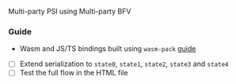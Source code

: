 Multi-party PSI using Multi-party BFV

### Guide

- Wasm and JS/TS bindings built using `wasm-pack` [guide](https://developer.mozilla.org/en-US/docs/WebAssembly/Rust_to_Wasm)

- [ ] Extend serialization to `state0`, `state1`, `state2`, `state3` and `state4`
- [ ] Test the full flow in the HTML file